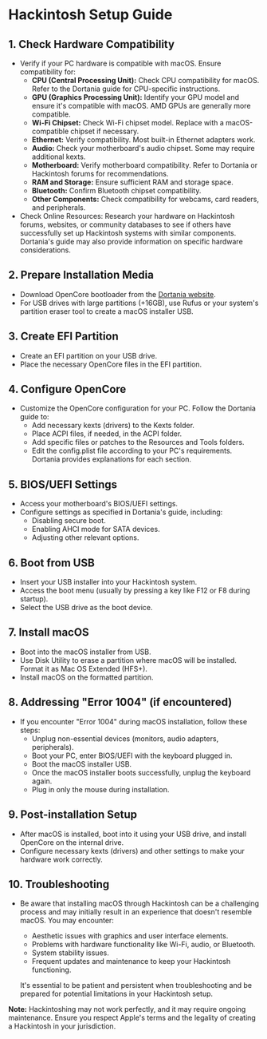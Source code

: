 # Hackintosh Setup Guide

## 1. Check Hardware Compatibility
- Verify if your PC hardware is compatible with macOS. Ensure compatibility for:
  - **CPU (Central Processing Unit):** Check CPU compatibility for macOS. Refer to the Dortania guide for CPU-specific instructions.
  - **GPU (Graphics Processing Unit):** Identify your GPU model and ensure it's compatible with macOS. AMD GPUs are generally more compatible.
  - **Wi-Fi Chipset:** Check Wi-Fi chipset model. Replace with a macOS-compatible chipset if necessary.
  - **Ethernet:** Verify compatibility. Most built-in Ethernet adapters work.
  - **Audio:** Check your motherboard's audio chipset. Some may require additional kexts.
  - **Motherboard:** Verify motherboard compatibility. Refer to Dortania or Hackintosh forums for recommendations.
  - **RAM and Storage:** Ensure sufficient RAM and storage space.
  - **Bluetooth:** Confirm Bluetooth chipset compatibility.
  - **Other Components:** Check compatibility for webcams, card readers, and peripherals.
- Check Online Resources: Research your hardware on Hackintosh forums, websites, or community databases to see if others have successfully set up Hackintosh systems with similar components. Dortania's guide may also provide information on specific hardware considerations.

## 2. Prepare Installation Media
- Download OpenCore bootloader from the [Dortania website](https://dortania.github.io/OpenCore-Install-Guide/).
- For USB drives with large partitions (+16GB), use Rufus or your system's partition eraser tool to create a macOS installer USB.

## 3. Create EFI Partition
- Create an EFI partition on your USB drive.
- Place the necessary OpenCore files in the EFI partition.

## 4. Configure OpenCore
- Customize the OpenCore configuration for your PC. Follow the Dortania guide to:
  - Add necessary kexts (drivers) to the Kexts folder.
  - Place ACPI files, if needed, in the ACPI folder.
  - Add specific files or patches to the Resources and Tools folders.
  - Edit the config.plist file according to your PC's requirements. Dortania provides explanations for each section.

## 5. BIOS/UEFI Settings
- Access your motherboard's BIOS/UEFI settings.
- Configure settings as specified in Dortania's guide, including:
  - Disabling secure boot.
  - Enabling AHCI mode for SATA devices.
  - Adjusting other relevant options.

## 6. Boot from USB
- Insert your USB installer into your Hackintosh system.
- Access the boot menu (usually by pressing a key like F12 or F8 during startup).
- Select the USB drive as the boot device.

## 7. Install macOS
- Boot into the macOS installer from USB.
- Use Disk Utility to erase a partition where macOS will be installed. Format it as Mac OS Extended (HFS+).
- Install macOS on the formatted partition.

## 8. Addressing "Error 1004" (if encountered)
- If you encounter "Error 1004" during macOS installation, follow these steps:
  - Unplug non-essential devices (monitors, audio adapters, peripherals).
  - Boot your PC, enter BIOS/UEFI with the keyboard plugged in.
  - Boot the macOS installer USB.
  - Once the macOS installer boots successfully, unplug the keyboard again.
  - Plug in only the mouse during installation.

## 9. Post-installation Setup
- After macOS is installed, boot into it using your USB drive, and install OpenCore on the internal drive.
- Configure necessary kexts (drivers) and other settings to make your hardware work correctly.

## 10. Troubleshooting
- Be aware that installing macOS through Hackintosh can be a challenging process and may initially result in an experience that doesn't resemble macOS. You may encounter:
  - Aesthetic issues with graphics and user interface elements.
  - Problems with hardware functionality like Wi-Fi, audio, or Bluetooth.
  - System stability issues.
  - Frequent updates and maintenance to keep your Hackintosh functioning.

  It's essential to be patient and persistent when troubleshooting and be prepared for potential limitations in your Hackintosh setup.

**Note:** Hackintoshing may not work perfectly, and it may require ongoing maintenance. Ensure you respect Apple's terms and the legality of creating a Hackintosh in your jurisdiction.
